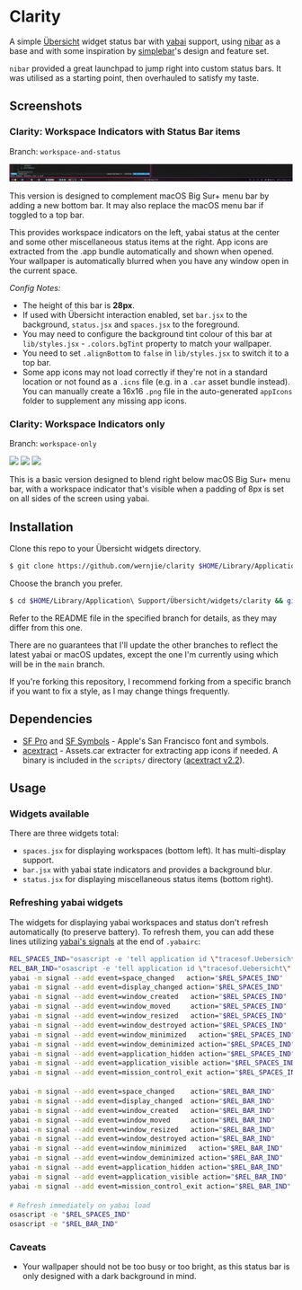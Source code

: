 # Clarity

A simple [Übersicht](https://github.com/felixhageloh/uebersicht) widget status bar with [yabai](https://github.com/koekeishiya/yabai) support, using [nibar](https://github.com/kkga/nibar) as a base and with some inspiration by [simplebar](https://github.com/Jean-Tinland/simple-bar)'s design and feature set.

`nibar` provided a great launchpad to jump right into custom status bars. It was utilised as a starting point, then overhauled to satisfy my taste.

## Screenshots

### Clarity: Workspace Indicators with Status Bar items

Branch: `workspace-and-status`

![](showcase/screenshot_v3.png)

This version is designed to complement macOS Big Sur+ menu bar by adding a new bottom bar. It may also replace the macOS menu bar if toggled to a top bar.

This provides workspace indicators on the left, yabai status at the center and some other miscellaneous status items at the right. App icons are extracted from the .app bundle automatically and shown when opened. Your wallpaper is automatically blurred when you have any window open in the current space.

*Config Notes:*
- The height of this bar is **28px**.
- If used with Übersicht interaction enabled, set `bar.jsx` to the background, `status.jsx` and `spaces.jsx` to the foreground.
- You may need to configure the background tint colour of this bar at `lib/styles.jsx` - `.colors.bgTint` property to match your wallpaper.
- You need to set `.alignBottom` to `false` in `lib/styles.jsx` to switch it to a top bar.
- Some app icons may not load correctly if they're not in a standard location or not found as a `.icns` file (e.g. in a `.car` asset bundle instead). You can manually create a 16x16 `.png` file in the auto-generated `appIcons` folder to supplement any missing app icons.

### Clarity: Workspace Indicators only

Branch: `workspace-only`

![](showcase/screenshot_v2L.png)
![](showcase/screenshot_v2W.png)
![](showcase/screenshot_v2D.png)

This is a basic version designed to blend right below macOS Big Sur+ menu bar, with a workspace indicator that's visible when a padding of 8px is set on all sides of the screen using yabai.

## Installation

Clone this repo to your Übersicht widgets directory.
```bash
$ git clone https://github.com/wernjie/clarity $HOME/Library/Application\ Support/Übersicht/widgets/clarity
```
Choose the branch you prefer.
```bash
$ cd $HOME/Library/Application\ Support/Übersicht/widgets/clarity && git checkout <branch>
```
Refer to the README file in the specified branch for details, as they may differ from this one.

There are no guarantees that I'll update the other branches to reflect the latest yabai or macOS updates, except the one I'm currently using which will be in the `main` branch.

If you're forking this repository, I recommend forking from a specific branch if you want to fix a style, as I may change things frequently.

## Dependencies

- [SF Pro](https://developer.apple.com/fonts/) and [SF Symbols](https://developer.apple.com/sf-symbols/) - Apple's San Francisco font and symbols.
- [acextract](https://github.com/bartoszj/acextract) - Assets.car extracter for extracting app icons if needed. A binary is included in the `scripts/` directory ([acextract v2.2](https://github.com/bartoszj/acextract/releases/tag/2.2)).

## Usage

### Widgets available

There are three widgets total:
- `spaces.jsx` for displaying workspaces (bottom left). It has multi-display support.
- `bar.jsx` with yabai state indicators and provides a background blur.
- `status.jsx` for displaying miscellaneous status items (bottom right).

### Refreshing yabai widgets

The widgets for displaying yabai workspaces and status don't refresh automatically (to preserve battery). To refresh them, you can add these lines utilizing [yabai's signals](https://github.com/koekeishiya/yabai/wiki/Commands#automation-with-rules-and-signals) at the end of `.yabairc`:

```sh
REL_SPACES_IND="osascript -e 'tell application id \"tracesof.Uebersicht\" to refresh widget id \"clarity-spaces-jsx\"'"
REL_BAR_IND="osascript -e 'tell application id \"tracesof.Uebersicht\" to refresh widget id \"clarity-bar-jsx\"'"
yabai -m signal --add event=space_changed   action="$REL_SPACES_IND"
yabai -m signal --add event=display_changed action="$REL_SPACES_IND"
yabai -m signal --add event=window_created   action="$REL_SPACES_IND"
yabai -m signal --add event=window_moved     action="$REL_SPACES_IND"
yabai -m signal --add event=window_resized   action="$REL_SPACES_IND"
yabai -m signal --add event=window_destroyed action="$REL_SPACES_IND"
yabai -m signal --add event=window_minimized   action="$REL_SPACES_IND"
yabai -m signal --add event=window_deminimized action="$REL_SPACES_IND"
yabai -m signal --add event=application_hidden action="$REL_SPACES_IND"
yabai -m signal --add event=application_visible action="$REL_SPACES_IND"
yabai -m signal --add event=mission_control_exit action="$REL_SPACES_IND"

yabai -m signal --add event=space_changed    action="$REL_BAR_IND"
yabai -m signal --add event=display_changed  action="$REL_BAR_IND"
yabai -m signal --add event=window_created   action="$REL_BAR_IND"
yabai -m signal --add event=window_moved     action="$REL_BAR_IND"
yabai -m signal --add event=window_resized   action="$REL_BAR_IND"
yabai -m signal --add event=window_destroyed action="$REL_BAR_IND"
yabai -m signal --add event=window_minimized   action="$REL_BAR_IND"
yabai -m signal --add event=window_deminimized action="$REL_BAR_IND"
yabai -m signal --add event=application_hidden action="$REL_BAR_IND"
yabai -m signal --add event=application_visible action="$REL_BAR_IND"
yabai -m signal --add event=mission_control_exit action="$REL_BAR_IND"

# Refresh immediately on yabai load
osascript -e "$REL_SPACES_IND"
osascript -e "$REL_BAR_IND"
```

### Caveats

- Your wallpaper should not be too busy or too bright, as this status bar is only designed with a dark background in mind.


